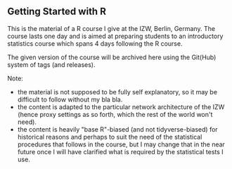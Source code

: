 ## Getting Started with R

This is the material of a R course I give at the IZW, Berlin, Germany.
The course lasts one day and is aimed at preparing students to an introductory statistics course which spans 4 days following the R course.

The given version of the course will be archived here using the Git(Hub) system of tags (and releases).

Note:
- the material is not supposed to be fully self explanatory, so it may be difficult to follow without my bla bla.
- the content is adapted to the particular network architecture of the IZW (hence proxy settings as so forth, which the rest of the world won't need).
- the content is heavily "base R"-biased (and not tidyverse-biased) for historical reasons and perhaps to suit the need of the statistical procedures that follows in the course, but I may change that in the near future once I will have clarified what is required by the statistical tests I use.

